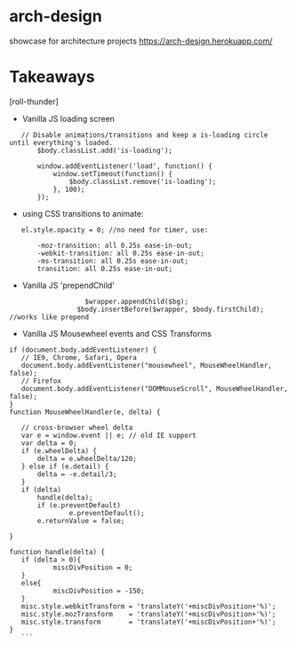 # arch-design
showcase for architecture projects https://arch-design.herokuapp.com/

# Takeaways

[roll-thunder]
 - Vanilla JS loading screen
 ```
 	// Disable animations/transitions and keep a is-loading circle until everything's loaded.
		$body.classList.add('is-loading');

		window.addEventListener('load', function() {
			window.setTimeout(function() {
				$body.classList.remove('is-loading');
			}, 100);
		});

 ```
 - using CSS transitions to animate:
 
 ```
 	el.style.opacity = 0; //no need for timer, use:
 	
 		-moz-transition: all 0.25s ease-in-out;
		-webkit-transition: all 0.25s ease-in-out;
		-ms-transition: all 0.25s ease-in-out;
		transition: all 0.25s ease-in-out;
 ```
 - Vanilla JS 'prependChild'
 
 ```
 					$wrapper.appendChild($bg);
				  $body.insertBefore($wrapper, $body.firstChild);  //works like prepend
 ```
 - Vanilla JS Mousewheel events and CSS Transforms
 ```
 if (document.body.addEventListener) {
	// IE9, Chrome, Safari, Opera
	document.body.addEventListener("mousewheel", MouseWheelHandler, false);
	// Firefox
	document.body.addEventListener("DOMMouseScroll", MouseWheelHandler, false);
}
 function MouseWheelHandler(e, delta) {

	// cross-browser wheel delta
	var e = window.event || e; // old IE support
	var delta = 0;
	if (e.wheelDelta) {
		delta = e.wheelDelta/120; 
	} else if (e.detail) {
		delta = -e.detail/3;
	}
	if (delta)
		handle(delta);
        if (e.preventDefault)
                e.preventDefault();
        e.returnValue = false;
	
}
	
function handle(delta) {
	if (delta > 0){
			miscDivPosition = 0;
	}
	else{
			miscDivPosition = -150;
	}
    misc.style.webkitTransform = 'translateY('+miscDivPosition+'%)'; 
    misc.style.mozTransform    = 'translateY('+miscDivPosition+'%)'; 
    misc.style.transform       = 'translateY('+miscDivPosition+'%)'; 
}
	```
